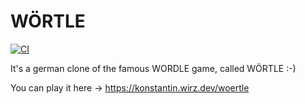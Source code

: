 # WÖRTLE 
[![CI](https://github.com/konstantinwirz/woertle/actions/workflows/ci.yaml/badge.svg)](https://github.com/konstantinwirz/woertle/actions/workflows/ci.yaml)

It's a german clone of the famous WORDLE game, called WÖRTLE :-)

You can play it here -> https://konstantin.wirz.dev/woertle